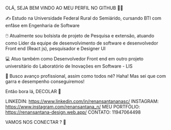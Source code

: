 OLÁ, SEJA BEM VINDO AO MEU PERFIL NO GITHUB 🤙🤙

✍️ Estudo na Universidade Federal Rural do Semiárido, cursando BTI com enfâse em Engenharia de Software

🖱️ Atualmente sou bolsista de projeto de Pesquisa e extensão, atuando como Líder da equipe de desenvolvimento de software
  e desenvolvedor Front end (React js), pesquisador e Designer UI

💻 Atuo também como Desenvolvedor Front end em outro projeto universitário do Laboratório de Inovações em Software - LIS

🤝 Busco avanço profissional, assim como todos né? Haha!
   Mas sei que com garra e desempenho conseguiremos!

Então bora lá, DECOLAR 🚀


LINKEDIN: https://www.linkedin.com/in/renansantananasc/
INSTAGRAM: https://www.instagram.com/renansantana_n/
MEU PORTFÓLIO: https://renansantana-design.web.app/
CONTATO: 11947064498

VAMOS NOS CONECTAR  ? 👋 
